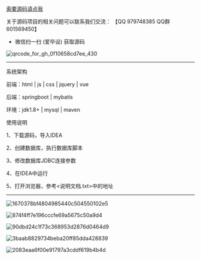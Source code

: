 
[索要源码请点我](http://mp.weixin.qq.com/mp/appmsgalbum?__biz=MzkwMDY3MTY0Nw==&action=getalbum&album_id=3423120253595582465&scene=173&subscene=&sessionid=svr_dbd799d91a1&enterid=1713666527&from_msgid=&from_itemidx=&count=3&nolastread=1#wechat_redirect)


关于源码项目的相关问题可以联系我们交流： 【QQ 979748385 QQ群 601569450】 

- 微信扫一扫 (爱毕设) 获取源码

![qrcode_for_gh_0f10658cd7ee_430](https://github.com/hjsdjko/onlyzaixianshangcheng/assets/120558513/edfc28fc-d9df-4e81-ac62-d02aa360e379)

***************************************************************

系统架构

前端：html | js | css | jquery | vue

后端：springboot | mybatis

环境：jdk1.8+ | mysql | maven

使用说明

1、下载源码，导入IDEA

2、创建数据库，执行数据库脚本

3、修改数据库JDBC连接参数

4、在IDEA中运行

5、打开浏览器，参考<说明文档.txt>中的地址

***************************************************************

![1670378bf4804985440c504550102e5](https://github.com/hjsdjko/springbootp0eo6/assets/120558513/3488e23a-cdab-4c4e-8a5f-fce6bb4690d0)

![874f4ff7e196cccfe69a5675c50a9d4](https://github.com/hjsdjko/springbootp0eo6/assets/120558513/837dd3b7-641f-4d34-b155-3a01e596e1fc)

![90dbd24c1f73c368953d2876d0464d9](https://github.com/hjsdjko/springbootp0eo6/assets/120558513/fb387d69-6bc4-4e19-b6fb-2e3a56863122)

![3baab8829734beba20ff85dda428839](https://github.com/hjsdjko/springbootp0eo6/assets/120558513/6b7410c7-8049-46e6-b762-36c5638bc622)

![2083eaa6f00e91797a3cddf619b4b4d](https://github.com/hjsdjko/springbootp0eo6/assets/120558513/419417ec-31a8-45be-ad09-bc523c80beb1)
